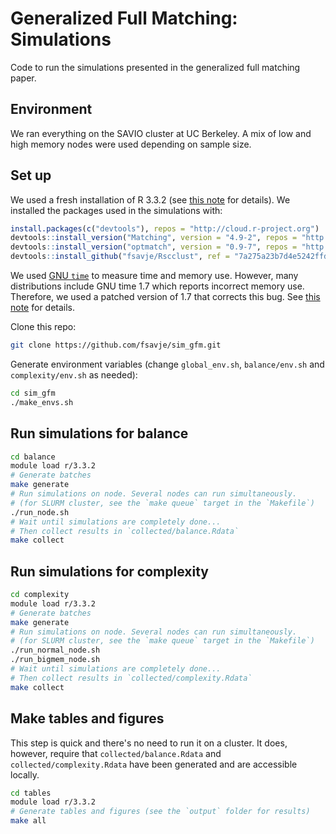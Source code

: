 # Generalized Full Matching: Simulations

Code to run the simulations presented in the generalized full matching paper.


## Environment

We ran everything on the SAVIO cluster at UC Berkeley. A mix of low and high memory nodes were used depending on sample size. 


## Set up

We used a fresh installation of R 3.3.2 (see [this note](install_modules.md) for details). We installed the packages used in the simulations with:

```R
install.packages(c("devtools"), repos = "http://cloud.r-project.org")
devtools::install_version("Matching", version = "4.9-2", repos = "http://cloud.r-project.org")
devtools::install_version("optmatch", version = "0.9-7", repos = "http://cloud.r-project.org")
devtools::install_github("fsavje/Rscclust", ref = "7a275a23b7d4e5242ffdd6f68a21de4b4ba8d08d")
```

We used [GNU `time`](https://www.gnu.org/software/time/) to measure time and memory use. However, many distributions include GNU time 1.7 which reports incorrect memory use. Therefore, we used a patched version of 1.7 that corrects this bug. See [this note](install_modules.md) for details.

Clone this repo:

```bash
git clone https://github.com/fsavje/sim_gfm.git
```

Generate environment variables (change `global_env.sh`, `balance/env.sh` and `complexity/env.sh` as needed):

```bash
cd sim_gfm
./make_envs.sh
```


## Run simulations for balance

```bash
cd balance
module load r/3.3.2
# Generate batches
make generate
# Run simulations on node. Several nodes can run simultaneously.
# (for SLURM cluster, see the `make queue` target in the `Makefile`)
./run_node.sh
# Wait until simulations are completely done...
# Then collect results in `collected/balance.Rdata`
make collect
```


## Run simulations for complexity

```bash
cd complexity
module load r/3.3.2
# Generate batches
make generate
# Run simulations on node. Several nodes can run simultaneously.
# (for SLURM cluster, see the `make queue` target in the `Makefile`)
./run_normal_node.sh
./run_bigmem_node.sh
# Wait until simulations are completely done...
# Then collect results in `collected/complexity.Rdata`
make collect
```


## Make tables and figures

This step is quick and there's no need to run it on a cluster. It does, however, require that `collected/balance.Rdata` and `collected/complexity.Rdata` have been generated and are accessible locally.

```bash
cd tables
module load r/3.3.2
# Generate tables and figures (see the `output` folder for results)
make all
```
